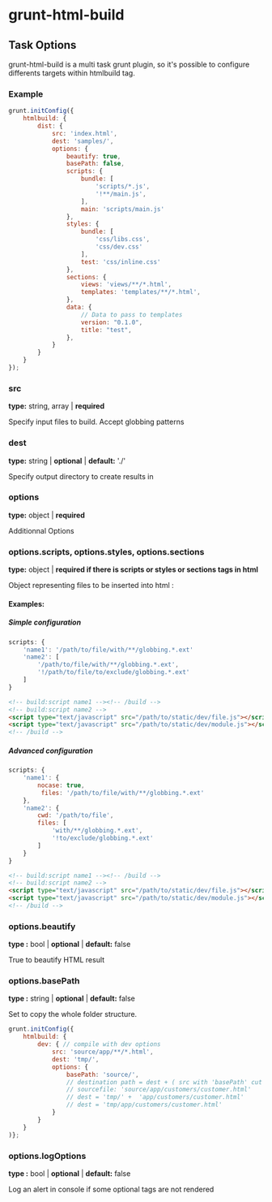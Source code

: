 ﻿# grunt-html-build

## Task Options

grunt-html-build is a multi task grunt plugin, so it's possible to configure differents targets within htmlbuild tag.

### Example

```javascript
grunt.initConfig({
    htmlbuild: {
        dist: {
            src: 'index.html',
            dest: 'samples/',
            options: {
                beautify: true,
                basePath: false,
                scripts: {
                    bundle: [
                        'scripts/*.js',
                        '!**/main.js',
                    ],
                    main: 'scripts/main.js'
                },
                styles: {
                    bundle: [ 
                        'css/libs.css',
                        'css/dev.css'
                    ],
                    test: 'css/inline.css'
                },
                sections: {
                    views: 'views/**/*.html',
                    templates: 'templates/**/*.html',
                },
                data: {
					// Data to pass to templates
                    version: "0.1.0",
                    title: "test",
                },
            }
        }
    }
});
```

### src
 **type:** string, array |
 **required**

Specify input files to build. 
Accept globbing patterns

### dest
 **type:** string |
 **optional** |
 **default:** './'

Specify output directory to create results in

### options
 **type:** object |
 **required**

Additionnal Options

### options.scripts, options.styles, options.sections
 **type:** object |
 **required if there is scripts or styles or sections tags in html**

Object representing files to be inserted into html :

#### Examples:

##### Simple configuration

```javascript
scripts: {
	'name1': '/path/to/file/with/**/globbing.*.ext'
	'name2': [
		'/path/to/file/with/**/globbing.*.ext',
		'!/path/to/file/to/exclude/globbing.*.ext'
	]
}
```
```html
<!-- build:script name1 --><!-- /build -->
<!-- build:script name2 -->
<script type="text/javascript" src="/path/to/static/dev/file.js"></script>
<script type="text/javascript" src="/path/to/static/dev/module.js"></script>
<!-- /build -->
```

##### Advanced configuration

```javascript
scripts: {
	'name1': {
		nocase: true,
		 files: '/path/to/file/with/**/globbing.*.ext'
	},
	'name2': {
		cwd: '/path/to/file',
		files: [
			'with/**/globbing.*.ext',
			'!to/exclude/globbing.*.ext'
		]
	}
}
```
```html
<!-- build:script name1 --><!-- /build -->
<!-- build:script name2 -->
<script type="text/javascript" src="/path/to/static/dev/file.js"></script>
<script type="text/javascript" src="/path/to/static/dev/module.js"></script>
<!-- /build -->
```

### options.beautify
 **type :** bool |
 **optional** |
 **default:** false

True to beautify HTML result

### options.basePath

**type :** string |
**optional** |
**default:** false

Set to copy the whole folder structure.

```javascript
grunt.initConfig({
    htmlbuild: {
        dev: { // compile with dev options
            src: 'source/app/**/*.html',
            dest: 'tmp/',
            options: {
                basePath: 'source/',
                // destination path = dest + ( src with 'basePath' cut away)
                // sourcefile: 'source/app/customers/customer.html'
                // dest = 'tmp/' +  'app/customers/customer.html'
                // dest = 'tmp/app/customers/customer.html'
            }
        }
    }
)};
```

### options.logOptions
 **type :** bool |
 **optional** |
 **default:** false

Log an alert in console if some optional tags are not rendered
